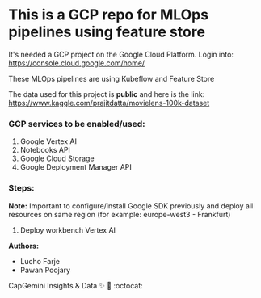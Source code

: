 # This is a GCP repo for MLOps pipelines using feature store #


It's needed a GCP project on the Google Cloud Platform.
Login into: https://console.cloud.google.com/home/ 

These MLOps pipelines are using Kubeflow and Feature Store

The data used for this project is **public** and here is the link: 
https://www.kaggle.com/prajitdatta/movielens-100k-dataset 


### GCP services to be enabled/used:

1. Google Vertex AI
2. Notebooks API
3. Google Cloud Storage
4. Google Deployment Manager API

### Steps:

**Note:** Important to configure/install Google SDK previously and deploy all resources on same region (for example: europe-west3 - Frankfurt)



1. Deploy workbench Vertex AI

**Authors:**

* Lucho Farje
* Pawan Poojary

CapGemini Insights & Data
:sparkles: :rocket: :octocat:
